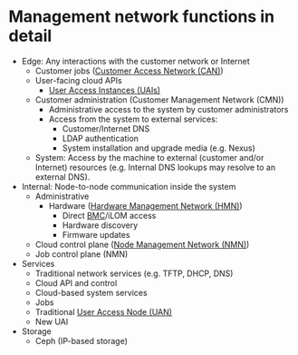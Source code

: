 # Management network functions in detail

* Edge: Any interactions with the customer network or Internet
  * Customer jobs ([Customer Access Network (CAN)](../../../../glossary.md#customer-access-network-can))
  * User-facing cloud APIs
    * [User Access Instances (UAIs)](../../../../glossary.md#user-access-instance-uai)
  * Customer administration (Customer Management Network (CMN))
    * Administrative access to the system by customer administrators
    * Access from the system to external services:
      * Customer/Internet DNS
      * LDAP authentication
      * System installation and upgrade media (e.g. Nexus)
  * System: Access by the machine to external (customer and/or Internet) resources (e.g. Internal DNS lookups may resolve to an external DNS).
* Internal: Node-to-node communication inside the system
  * Administrative
    * Hardware ([Hardware Management Network (HMN)](../../../../glossary.md#hardware-management-network-hmn))
      * Direct [BMC](../../../../glossary.md#baseboard-management-controller-bmc)/iLOM access
      * Hardware discovery
      * Firmware updates
  * Cloud control plane ([Node Management Network (NMN)](../../../../glossary.md#node-management-network-nmn))
  * Job control plane (NMN)
* Services
  * Traditional network services (e.g. TFTP, DHCP, DNS)
  * Cloud API and control
  * Cloud-based system services
  * Jobs
  * Traditional [User Access Node (UAN)](../../../../glossary.md#user-access-node-uan)
  * New UAI
* Storage
  * Ceph (IP-based storage)
